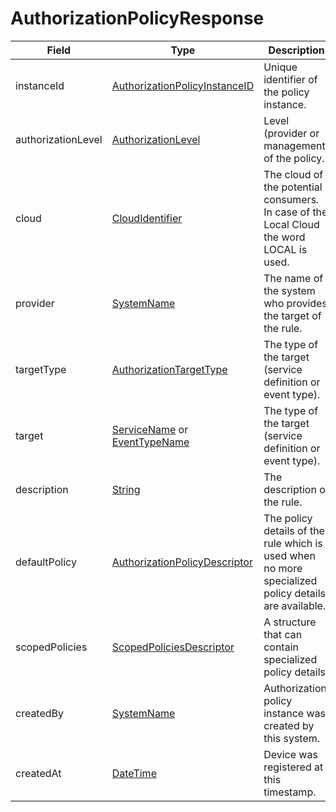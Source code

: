 # AuthorizationPolicyResponse

Field | Type | Description
--- | --- | --- 
instanceId | [AuthorizationPolicyInstanceID](../primitives.md#authorizationpolicyinstanceid) | Unique identifier of the policy instance.
authorizationLevel | [AuthorizationLevel](../primitives.md#authorizationlevel) | Level (provider or management) of the policy.
cloud | [CloudIdentifier](../primitives.md#cloudidentifier) | The cloud of the potential consumers. In case of the Local Cloud the word LOCAL is used.
provider | [SystemName](../primitives.md#systemname) | The name of the system who provides the target of the rule.
targetType | [AuthorizationTargetType](../primitives.md#authorizationtargettype) | The type of the target (service definition or event type).
target | [ServiceName](../primitives.md#servicename) or [EventTypeName](../primitives.md#eventtypename) | The type of the target (service definition or event type).
description | [String](../primitives.md#string) | The description of the rule.
defaultPolicy | [AuthorizationPolicyDescriptor](../data-models/authorization-policy-descriptor.md) | The policy details of the rule which is used when no more specialized policy details are available.
scopedPolicies | [ScopedPoliciesDescriptor](../data-models/scoped-policies-descriptor.md) | A structure that can contain specialized policy details.
createdBy | [SystemName](../primitives.md#systemname) | Authorization policy instance was created by this system.
createdAt | [DateTime](../primitives.md#datetime) | Device was registered at this timestamp.

